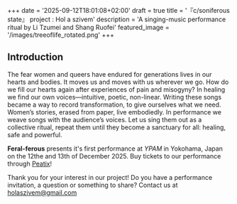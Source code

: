 +++
date = '2025-09-12T18:01:08+02:00'
draft = true
title = '『c/soniferous state』 project : Hol a szivem'
description = 'A singing-music performance ritual by Li Tzumei and Shang Ruofei'
featured_image = '/images/treeoflife_rotated.png'
+++
## Introduction

The fear women and queers have endured for generations lives in our hearts and bodies. It moves us and moves with us wherever we go. How do we fill our hearts again after experiences of pain and misogyny? In healing we find our own voices—intuitive, poetic, non-linear. Writing these songs became a way to record transformation, to give ourselves what we need. Women’s stories, erased from paper, live embodiedly. In performance we weave songs with the audience’s voices. Let us sing them out as a collective ritual, repeat them until they become a sanctuary for all: healing, safe and powerful.

**Feral-ferous** presents it's first performance at *YPAM* in Yokohama, Japan on the 12the and 13th of December 2025.
Buy tickets to our performance through [Peatix](https://csoniferousstateproject.peatix.com)!

Thank you for your interest in our project! Do you have a performance invitation, a question or something to share? Contact us at holaszivem@gmail.com